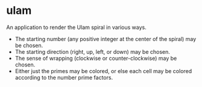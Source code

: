 
ulam
====

An application to render the Ulam spiral in various ways.
 - The starting number (any positive integer at the center of the spiral) may
   be chosen.
 - The starting direction (right, up, left, or down) may be chosen.
 - The sense of wrapping (clockwise or counter-clockwise) may be chosen.
 - Either just the primes may be colored, or else each cell may be colored
   according to the number prime factors.

